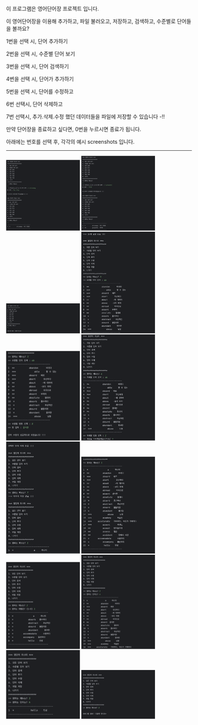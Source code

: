 이 프로그램은 영어단어장 프로젝트 입니다. 

이 영어단어장을 이용해 추가하고, 파일 불러오고, 저장하고, 검색하고, 수준별로 단어들을 볼까요?

1번을 선택 시, 단어 추가하기

2번을 선택 시, 수준별 단어 보기

3번을 선택 시, 단어 검색하기

4번을 선택 시, 단어가 추가하기

5번을 선택 시, 단어를 수정하고

6번 선택시, 단어 삭제하고

7번 선택시, 추가.삭제.수정 했던 데이터들을 파일에 저장할 수 있습니다 -!!

만약 단어장을 종료하고 싶다면, 0번을 누르시면 종료가 됩니다.


아래에는 번호를 선택 후, 각각의 예시 screenshots 입니다. 

----------------------------------------------------------
<img width = "200" src="https://github.com/hzlloni/javaCRUD/blob/master/Screenshots/screenshot1.png?raw=true">
<img width = "200" src="https://github.com/hzlloni/javaCRUD/blob/master/Screenshots/screenshot2.png?raw=true">
<img width = "200" src="https://github.com/hzlloni/javaCRUD/blob/master/Screenshots/screenshot3.png?raw=true">
<img width = "200" src="https://github.com/hzlloni/javaCRUD/blob/master/Screenshots/screenshot4.png?raw=true">
<img width = "200" src="https://github.com/hzlloni/javaCRUD/blob/master/Screenshots/screenshot5.png?raw=true">
<img width = "200" src="https://github.com/hzlloni/javaCRUD/blob/master/Screenshots/screenshot6.png?raw=true">
<img width = "200" src="https://github.com/hzlloni/javaCRUD/blob/master/Screenshots/screenshot7.png?raw=true">
<img width = "200" src="https://github.com/hzlloni/javaCRUD/blob/master/Screenshots/screenshot8.png?raw=true">
<img width = "200" src="https://github.com/hzlloni/javaCRUD/blob/master/Screenshots/screenshot9.png?raw=true">
<img width = "200" src="https://github.com/hzlloni/javaCRUD/blob/master/Screenshots/screenshot10.png?raw=true">
<img width = "200" src="https://github.com/hzlloni/javaCRUD/blob/master/Screenshots/screenshot11.png?raw=true">
<img width = "200" src="https://github.com/hzlloni/javaCRUD/blob/master/Screenshots/screenshot12.png?raw=true">
